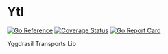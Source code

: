 # Ytl
[![Go Reference](https://pkg.go.dev/badge/github.com/Yggdrasil-Unofficial/ytl.svg)](https://pkg.go.dev/github.com/Yggdrasil-Unofficial/ytl)
[![Coverage Status](https://coveralls.io/repos/github/Yggdrasil-Unofficial/ytl/badge.svg?branch=master&a=2)](https://coveralls.io/github/Yggdrasil-Unofficial/ytl?branch=master)
[![Go Report Card](https://goreportcard.com/badge/github.com/Yggdrasil-Unofficial/ytl)](https://goreportcard.com/report/github.com/Yggdrasil-Unofficial/ytl)
  
Yggdrasil Transports Lib

